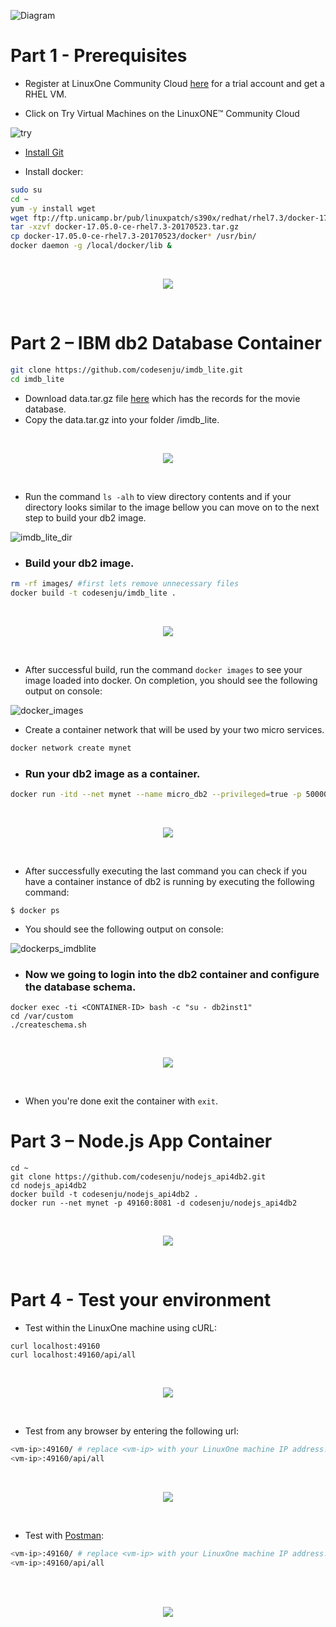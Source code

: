 ![Diagram](images/overview.png)

# Part 1 - Prerequisites
* Register at LinuxOne Community Cloud <a href="https://developer.ibm.com/linuxone/" target="_blank">here</a> for a trial account and get a RHEL VM.

* Click on Try Virtual Machines on the LinuxONE™ Community Cloud

![try](images/try.PNG)

* <a href="https://git-scm.com/downloads" target="_blank">Install Git</a>

* Install docker:
```bash
sudo su
cd ~
yum -y install wget
wget ftp://ftp.unicamp.br/pub/linuxpatch/s390x/redhat/rhel7.3/docker-17.05.0-ce-rhel7.3-20170523.tar.gz
tar -xzvf docker-17.05.0-ce-rhel7.3-20170523.tar.gz
cp docker-17.05.0-ce-rhel7.3-20170523/docker* /usr/bin/
docker daemon -g /local/docker/lib &
```
<br>
<p align="center">
  <img src="images/gifs/installingdocker.gif">
</p>
<br>

# Part 2 – IBM db2 Database Container
```bash
git clone https://github.com/codesenju/imdb_lite.git
cd imdb_lite 
```
* Download data.tar.gz file <a href="(https://mega.nz/#!BF0BRYAY!9vIGSwVtLU_FYtJf87WaxnAcrcaBHgJzDiGSInP359k" target="_blank">here</a> which has the records for the movie database.
* Copy the data.tar.gz into your folder /imdb_lite.
<br>
<p align="center">
  <img src="images/gifs/mega.gif">
</p>
<br>

* Run the command `` ls -alh `` to view directory contents and if your directory looks similar to the image bellow you can move on to the next step to build your db2 image.

![imdb_lite_dir](images/imdb_lite_dir.PNG)

* ### Build your db2 image.
```bash
rm -rf images/ #first lets remove unnecessary files
docker build -t codesenju/imdb_lite .
```
<br>
<p align="center">
  <img src="images/gifs/build.gif">
</p>
<br>

 - After successful build, run the command ``docker images`` to see your image loaded into docker. On completion, you should see the following output on console:

![docker_images](images/dockerimages.PNG)

* Create a container network that will be used by your two micro services.
```bash 
docker network create mynet
```
* ### Run your db2 image as a container.
```bash
docker run -itd --net mynet --name micro_db2 --privileged=true -p 50000:50000 -e LICENSE=accept -e DB2INST1_PASSWORD=db2admin -e DBNAME= -v /usr/src/app:/database codesenju/imdb_lite
```
<br>
<p align="center">
  <img src="images/gifs/run.gif">
</p>
<br>

  - After successfully executing the last command you can check if you have a container instance of db2 is running by executing the following command:
   
``$ docker ps ``

 - You should see the following output on console:
   
![dockerps_imdblite](images/ps.PNG)

* ### Now we going to login into the db2 container and configure the database schema.

```shell
docker exec -ti <CONTAINER-ID> bash -c "su - db2inst1"
cd /var/custom
./createschema.sh
```
<br>
<p align="center">
  <img src="images/gifs/runcontainer.gif">
</p>
<br>

 - When you're done exit the container with ``exit``.

# Part 3 – Node.js App Container 
```shell
cd ~
git clone https://github.com/codesenju/nodejs_api4db2.git
cd nodejs_api4db2
docker build -t codesenju/nodejs_api4db2 .
docker run --net mynet -p 49160:8081 -d codesenju/nodejs_api4db2
```
<br>
<p align="center">
  <img src="images/gifs/nodejs.gif">
</p>
<br>

# Part 4 - Test your environment
* Test within the LinuxOne machine using cURL:
```shell
curl localhost:49160
curl localhost:49160/api/all
```
<br>
<p align="center">
  <img src="images/gifs/curl.gif">
</p>
<br>

* Test from any browser by entering the following url:
```bash
<vm-ip>:49160/ # replace <vm-ip> with your LinuxOne machine IP address.
<vm-ip>:49160/api/all
```
<br>
<p align="center">
  <img src="images/gifs/browser.gif">
</p>
<br>

* Test with <a href="https://www.getpostman.com/downloads/" target="_blank">Postman</a>:
```bash
<vm-ip>:49160/ # replace <vm-ip> with your LinuxOne machine IP address.
<vm-ip>:49160/api/all
```
<br>
<br>
<p align="center">
  <img src="images/gifs/postman.gif">
</p>
<br>
